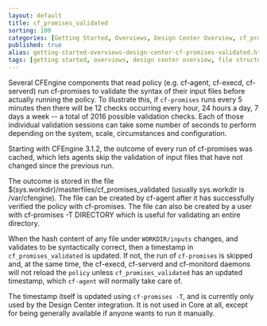 ```yaml
---
layout: default
title: cf_promises_validated
sorting: 100
categories: [Getting Started, Overviews, Design Center Overview, cf_promises_validated]
published: true
alias: getting-started-overviews-design-center-cf-promises-validated.html
tags: [getting started, overviews, design center overview, file structure, cf_promises_validated]
---
```


Several CFEngine components that read policy (e.g. cf-agent, cf-execd, cf-serverd) run cf-promises to validate the syntax of their input files before actually running the policy. To illustrate this, if `cf-promises` runs every 5 minutes then there will be 12 checks occurring every hour, 24 hours a day, 7 days a week -- a total of 2016 possible validation checks. Each of those individual validation sessions can take some number of seconds to perform depending on the system, scale, circumstances and configuration.

Starting with CFEngine 3.1.2, the outcome of every run of cf-promises was cached, which lets agents skip the validation of input files that have not changed since the previous run. 

The outcome is stored in the file $(sys.workdir)/masterfiles/cf_promises_validated (usually sys.workdir is /var/cfengine). The file can be created by cf-agent after it has successfully verified the policy with cf-promises. The file can also be created by a user with cf-promises -T DIRECTORY which is useful for validating an entire directory.

When the hash content of any file under `WORKDIR/inputs` changes, and validates to be syntactically correct, then a timestamp in `cf_promises_validated` is updated. If not, the run of `cf-promises` is skipped and, at the same time, the cf-execd, cf-serverd and cf-monitord daemons will not reload the `policy` unless `cf_promises_validated` has an updated timestamp, which `cf-agent` will normally take care of.

The timestamp itself is updated using `cf-promises -T`, and is currently only used by the Design Center integration. It is not used in Core at all, except for being generally available if anyone wants to run it manually.